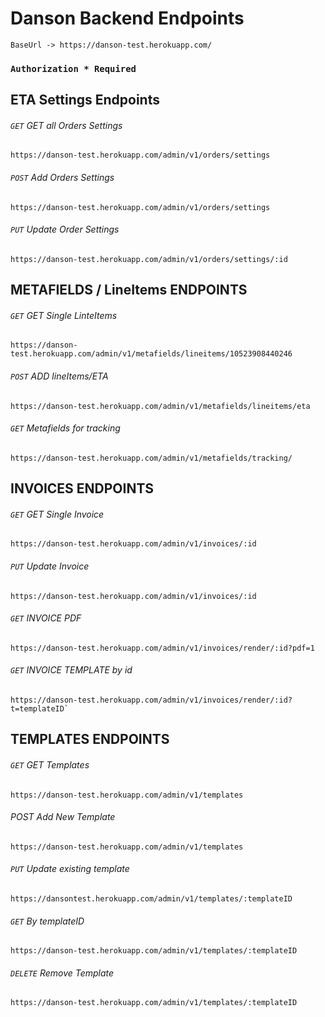 # Danson Backend Endpoints
`BaseUrl -> https://danson-test.herokuapp.com/`
### `Authorization * Required`
## ETA Settings Endpoints
###### `GET` GET all Orders Settings
```
https://danson-test.herokuapp.com/admin/v1/orders/settings
```
###### `POST` Add Orders Settings
```
https://danson-test.herokuapp.com/admin/v1/orders/settings
```
###### `PUT` Update Order Settings
```
https://danson-test.herokuapp.com/admin/v1/orders/settings/:id
```

##  METAFIELDS / LineItems ENDPOINTS
###### `GET` GET Single LinteItems
```
https://danson-test.herokuapp.com/admin/v1/metafields/lineitems/10523908440246
```
###### `POST` ADD lineItems/ETA
```
https://danson-test.herokuapp.com/admin/v1/metafields/lineitems/eta
```
###### `GET` Metafields for tracking
```
https://danson-test.herokuapp.com/admin/v1/metafields/tracking/
```

##  INVOICES ENDPOINTS
###### `GET` GET Single Invoice 
```
https://danson-test.herokuapp.com/admin/v1/invoices/:id
```
###### `PUT` Update Invoice
```
https://danson-test.herokuapp.com/admin/v1/invoices/:id
```
###### `GET` INVOICE PDF
```
https://danson-test.herokuapp.com/admin/v1/invoices/render/:id?pdf=1
```
###### `GET` INVOICE TEMPLATE by id
````
https://danson-test.herokuapp.com/admin/v1/invoices/render/:id?t=templateID`
````
##  TEMPLATES ENDPOINTS
 ###### `GET` GET Templates
 ```
https://danson-test.herokuapp.com/admin/v1/templates
```
###### POST Add New Template
```
https://danson-test.herokuapp.com/admin/v1/templates
```
###### `PUT` Update existing template
```
https://dansontest.herokuapp.com/admin/v1/templates/:templateID
```
###### `GET` By templateID
```
https://danson-test.herokuapp.com/admin/v1/templates/:templateID
```
###### `DELETE`  Remove Template
```
https://danson-test.herokuapp.com/admin/v1/templates/:templateID
```
